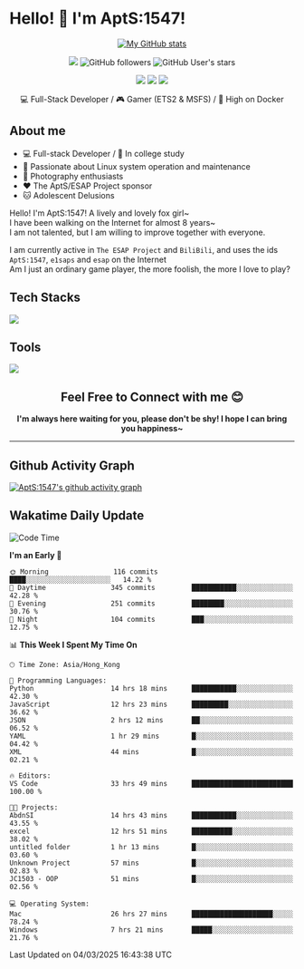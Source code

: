 # Hello! 👋 I'm AptS:1547! 

<div align="center">

 [![My GitHub stats](https://github-readme-stats.vercel.app/api?username=AptS-1547&show_icons=true&theme=transparent)](https://github.com/AptS-1547)

 ![](https://komarev.com/ghpvc/?username=AptS-1547&color=blue&style=flat-square)
 ![GitHub followers](https://img.shields.io/github/followers/AptS-1547?style=flat-square)
 ![GitHub User's stars](https://img.shields.io/github/stars/AptS-1547?style=flat-square)
 
 [![](https://img.shields.io/badge/website-4493f8?style=for-the-badge&logo=About.me&logoColor=white)](https://esaps.net/)
 [![](https://img.shields.io/badge/RSS-4493f8?style=for-the-badge&logo=rss&logoColor=white)](https://esaps.net/feed/)
 [![](https://img.shields.io/badge/Email-4493f8?style=for-the-badge&logo=gmail&logoColor=white)](mailto:apts-1547@esaps.net)

 💻 Full-Stack Developer / 🎮 Gamer (ETS2 & MSFS) / 🐋 High on Docker

</div>

## About me

- 💻 Full-stack Developer / 🏫 In college study
- 📶 Passionate about Linux system operation and maintenance
- 📸 Photography enthusiasts
- ❤ The AptS/ESAP Project sponsor
- 🐱 Adolescent Delusions

Hello! I'm AptS:1547! A lively and lovely fox girl~  
I have been walking on the Internet for almost 8 years~  
I am not talented, but I am willing to improve together with everyone.  

I am currently active in `The ESAP Project` and `BiliBili`, and uses the ids `AptS:1547`, `e1saps` and `esap` on the Internet  
Am I just an ordinary game player, the more foolish, the more I love to play?  

## Tech Stacks
<a href="https://skillicons.dev">
  <img src="https://skillicons.dev/icons?i=py,arduino,php,html,css,javascript,typescript,bash,java,kotlin,vue,go,nodejs,cpp,rust,tailwind" />
</a>
   
## Tools

<a href="https://skillicons.dev">
  <img src="https://skillicons.dev/icons?i=ae,pr,ps,au,blender,visualstudio,vscode,androidstudio,idea,anaconda,gradle,maven,npm,vite,yarn,cloudflare,docker,git,github,githubactions,jenkins,nginx,workers,wordpress,sentry,grafana,prometheus,postgres,mysql,mongodb,redis" />
</a>

## <div align="center"> Feel Free to Connect with me 😊 </div>

**<div align="center">I'm always here waiting for you, please don't be shy! I hope I can bring you happiness~</div>**

----------------------

## Github Activity Graph

[![AptS:1547's github activity graph](https://github-readme-activity-graph.vercel.app/graph?username=AptS-1547&theme=react-dark)](https://github.com/AptS-1547)

## Wakatime Daily Update

<!--START_SECTION:waka-->
![Code Time](http://img.shields.io/badge/Code%20Time-288%20hrs%2056%20mins-blue)

**I'm an Early 🐤** 

```text
🌞 Morning                116 commits         ████░░░░░░░░░░░░░░░░░░░░░   14.22 % 
🌆 Daytime                345 commits         ███████████░░░░░░░░░░░░░░   42.28 % 
🌃 Evening                251 commits         ████████░░░░░░░░░░░░░░░░░   30.76 % 
🌙 Night                  104 commits         ███░░░░░░░░░░░░░░░░░░░░░░   12.75 % 
```


📊 **This Week I Spent My Time On** 

```text
🕑︎ Time Zone: Asia/Hong_Kong

💬 Programming Languages: 
Python                   14 hrs 18 mins      ███████████░░░░░░░░░░░░░░   42.30 % 
JavaScript               12 hrs 23 mins      █████████░░░░░░░░░░░░░░░░   36.62 % 
JSON                     2 hrs 12 mins       ██░░░░░░░░░░░░░░░░░░░░░░░   06.52 % 
YAML                     1 hr 29 mins        █░░░░░░░░░░░░░░░░░░░░░░░░   04.42 % 
XML                      44 mins             █░░░░░░░░░░░░░░░░░░░░░░░░   02.21 % 

🔥 Editors: 
VS Code                  33 hrs 49 mins      █████████████████████████   100.00 % 

🐱‍💻 Projects: 
AbdnSI                   14 hrs 43 mins      ███████████░░░░░░░░░░░░░░   43.55 % 
excel                    12 hrs 51 mins      ██████████░░░░░░░░░░░░░░░   38.02 % 
untitled folder          1 hr 13 mins        █░░░░░░░░░░░░░░░░░░░░░░░░   03.60 % 
Unknown Project          57 mins             █░░░░░░░░░░░░░░░░░░░░░░░░   02.83 % 
JC1503 - OOP             51 mins             █░░░░░░░░░░░░░░░░░░░░░░░░   02.56 % 

💻 Operating System: 
Mac                      26 hrs 27 mins      ████████████████████░░░░░   78.24 % 
Windows                  7 hrs 21 mins       █████░░░░░░░░░░░░░░░░░░░░   21.76 % 
```


 Last Updated on 04/03/2025 16:43:38 UTC
<!--END_SECTION:waka-->
